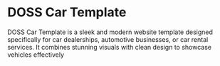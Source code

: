 # DOSS Car Template
DOSS Car Template is a sleek and modern website template designed specifically for car dealerships, automotive businesses, or car rental services. It combines stunning visuals with clean design to showcase vehicles effectively
